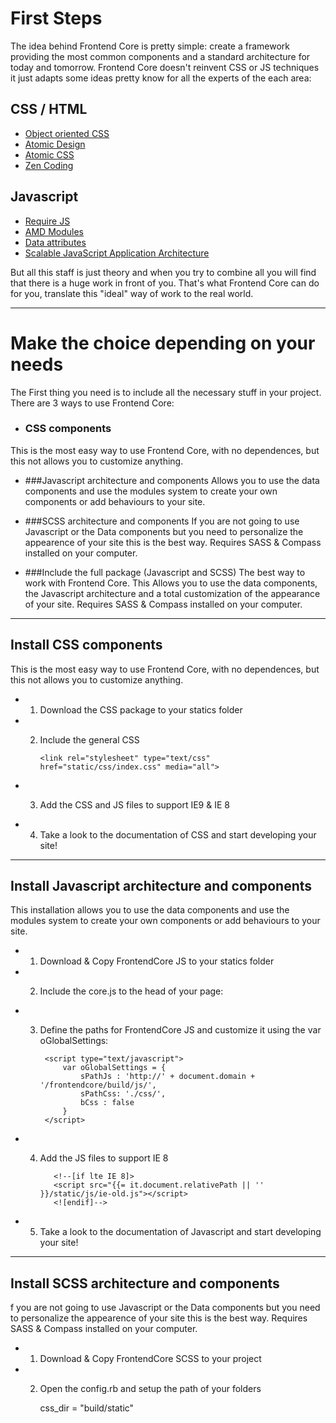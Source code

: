 # First Steps

The idea behind Frontend Core is pretty simple: create a framework providing the most common components and a standard architecture for today and tomorrow. Frontend Core doesn't reinvent CSS or JS techniques it just adapts some ideas pretty know for all the experts of the each area:

## CSS / HTML
* [Object oriented CSS](http://coding.smashingmagazine.com/2011/12/12/an-introduction-to-object-oriented-css-oocss/)
* [Atomic Design](http://bradfrostweb.com/blog/post/atomic-web-design/)
* [Atomic CSS](https://www.lucidchart.com/techblog/2014/01/31/atomic-css-tool-set/)
* [Zen Coding](https://code.google.com/p/zen-coding/wiki/ZenCSSPropertiesEn)

## Javascript
* [Require JS](http://requirejs.org/)
* [AMD Modules](http://requirejs.org/docs/whyamd.html)
* [Data attributes](https://developer.mozilla.org/en-US/docs/Web/Guide/HTML/Using_data_attributes)
* [Scalable JavaScript Application Architecture](http://www.youtube.com/watch?v=mKouqShWI4o)

But all this staff is just theory and when you try to combine all you will find that there is a huge work in front of you. That's what Frontend Core can do for you, translate this "ideal" way of work to the real world.

-----

# Make the choice depending on your needs

The First thing you need is to include all the necessary stuff in your project. There are 3 ways to use Frontend Core:

* ### CSS components
This is the most easy way to use Frontend Core, with no dependences, but this not allows you to customize anything.

* ###Javascript architecture and components
Allows you to use the data components and use the modules system to create your own components or add behaviours to your site.

* ###SCSS architecture and components
If you are not going to use Javascript or the Data components but you need to personalize the appearence of your site this is the best way. Requires SASS & Compass installed on your computer.

* ###Include the full package (Javascript and SCSS)
The best way to work with Frontend Core. This Allows you to use the data components, the Javascript architecture and a total customization of the appearance of your site. Requires SASS & Compass installed on your computer.

-----

## Install CSS components

This is the most easy way to use Frontend Core, with no dependences, but this not allows you to customize anything.

* 1. Download the CSS package to your statics folder
* 2. Include the general CSS

         <link rel="stylesheet" type="text/css"  href="static/css/index.css" media="all">

* 3. Add the CSS and JS files to support IE9 & IE 8

        <!--[if gte IE 9]>
        <link rel="stylesheet" type="text/css"  href="static/css/ie-new.css" media="all">
        <![endif]-->
        <!--[if lte IE 8]>
        <script src="static/js/ie-old.js"></script>
        <link rel="stylesheet" type="text/css"  href="static/css/ie-old.css" media="all">
        <![endif]-->

* 4. Take a look to the documentation of CSS and start developing your site!

-----

## Install Javascript architecture and components

This installation allows you to use the data components and use the modules system to create your own components or add behaviours to your site.

* 1. Download & Copy FrontendCore JS to your statics folder
* 2. Include the core.js to the head of your page:

        <script src="js/core.js"></script>

* 3. Define the paths for FrontendCore JS and customize it using the var oGlobalSettings:

          <script type="text/javascript">
              var oGlobalSettings = {
                  sPathJs : 'http://' + document.domain + '/frontendcore/build/js/',
                  sPathCss: './css/',
                  bCss : false
              }
          </script>

* 4. Add the JS files to support IE 8

            <!--[if lte IE 8]>
            <script src="{{= it.document.relativePath || '' }}/static/js/ie-old.js"></script>
            <![endif]-->
* 5. Take a look to the documentation of Javascript and start developing your site!

----

## Install SCSS architecture and components

f you are not going to use Javascript or the Data components but you need to personalize the appearence of your site this is the best way. Requires SASS & Compass installed on your computer.

* 1. Download & Copy FrontendCore SCSS to your project
* 2. Open the config.rb and setup the path of your folders

        css_dir = "build/static"
